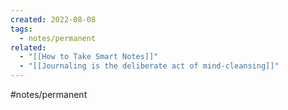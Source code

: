 ```yaml
---
created: 2022-08-08
tags:
  - notes/permanent
related:
  - "[[How to Take Smart Notes]]"
  - "[[Journaling is the deliberate act of mind-cleansing]]"
---
```


#notes/permanent 
